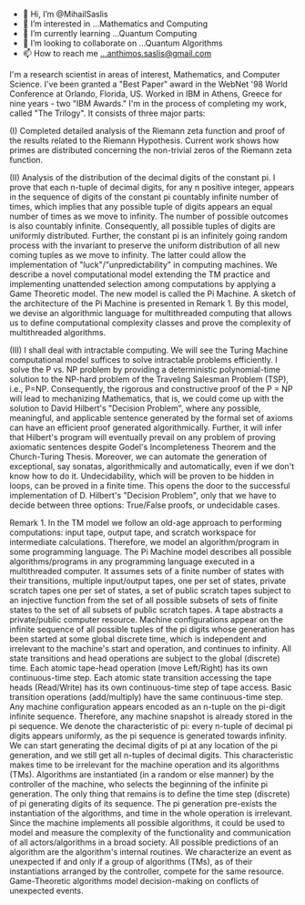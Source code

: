 - 👋 Hi, I’m @MihailSaslis
- 👀 I’m interested in ...Mathematics and Computing
- 🌱 I’m currently learning ...Quantum Computing
- 💞️ I’m looking to collaborate on ...Quantum Algorithms
- 📫 How to reach me ...anthimos.saslis@gmail.com

<!---
MihailSaslis/MihailSaslis is a ✨ special ✨ repository because its `README.md` (this file) appears on your GitHub profile.
You can click the Preview link to take a look at your changes.
--->
I'm a research scientist in areas of interest, Mathematics, and Computer Science.
I've been granted a "Best Paper" award in the WebNet '98 World Conference at Orlando, Florida, US.
Worked in IBM in Athens, Greece for nine years - two "IBM Awards."
I'm in the process of completing my work, called "The Trilogy". It consists of three major parts:

(I) Completed detailed analysis of the Riemann zeta function and proof of
the results related to the Riemann Hypothesis. Current work shows how primes are distributed concerning the non-trivial zeros of the Riemann zeta function.

(II) Analysis of the distribution of the decimal digits of the constant pi. I prove that each n-tuple of decimal digits, for any n positive integer, appears in the sequence of digits of the constant pi countably infinite number of times, which implies that any possible tuple of digits appears an equal number of times as we move to infinity. The number of possible outcomes is also countably infinite. Consequently, all possible tuples of digits are uniformly distributed. Further, the constant pi is an infinitely going random process with the invariant to preserve the uniform distribution of all new coming tuples as we move to infinity. The latter could allow the implementation of "luck"/"unpredictability" in computing machines. We describe a novel computational model extending the TM practice and implementing unattended selection among computations by applying a Game Theoretic model. The new model is called the Pi Machine. A sketch of the architecture of the Pi Machine is presented in Remark 1. By this model, we devise an algorithmic language for multithreaded computing that allows us to define computational complexity classes and prove the complexity of multithreaded algorithms.

(III) I shall deal with intractable computing. We will see the Turing Machine computational model suffices to solve intractable problems efficiently. I solve the P vs. NP problem by providing a deterministic polynomial-time solution to the NP-hard problem of the Traveling Salesman Problem (TSP), i.e., P=NP. Consequently, the rigorous and constructive proof of the P = NP will lead to mechanizing Mathematics, that is, we could come up with the solution to David Hilbert's "Decision Problem", where any possible, meaningful, and applicable sentence generated by the formal set of axioms can have an efficient proof generated algorithmically. Further, it will infer that Hilbert's program will eventually prevail on any problem of proving axiomatic sentences despite Godel's Incompleteness Theorem and the Church-Turing Thesis. Moreover, we can automate the generation of exceptional, say sonatas, algorithmically and automatically, even if we don't know how to do it. Undecidability, which will be proven to be hidden in loops, can be proved in a finite time. This opens the door to the successful implementation of D. Hilbert's "Decision Problem", only that we have to decide between three options: True/False proofs, or undecidable cases.

Remark 1. In the TM model we follow an old-age approach to performing computations: input tape, output tape, and scratch workspace for intermediate calculations. Therefore, we model an algorithm/program in some programming language. The Pi Machine model describes all possible algorithms/programs in any programming language executed in a multithreaded computer.
It assumes sets of a finite number of states with their transitions, multiple input/output tapes, one per set of states, private scratch tapes one per set of states, a set of public scratch tapes subject to an injective function from the set of all possible subsets of sets of finite states to the set of all subsets of public scratch tapes. A tape abstracts a private/public computer resource.
Machine configurations appear on the infinite sequence of all possible tuples of the pi digits whose generation has been started at some global discrete time, which is independent and irrelevant to the machine's start and operation, and continues to infinity. All state transitions and head operations are subject to the global (discrete) time. Each atomic tape-head operation (move Left/Right) has its own continuous-time step. Each atomic state transition accessing the tape heads (Read/Write) has its own continuous-time step of tape access. Basic transition operations (add/multiply) have the same continuous-time step. Any machine configuration appears encoded as an n-tuple on the pi-digit infinite sequence. Therefore, any machine snapshot is already stored in the pi sequence.
We denote the characteristic of pi: every n-tuple of decimal pi digits appears uniformly, as the pi sequence is generated towards infinity. We can start generating the decimal digits of pi at any location of the pi generation, and we still get all n-tuples of decimal digits. This characteristic makes time to be irrelevant for the machine operation and its algorithms (TMs). Algorithms are instantiated (in a random or else manner) by the controller of the machine, who selects the beginning of the infinite pi generation. The only thing that remains is to define the time step (discrete) of pi generating digits of its sequence.
The pi generation pre-exists the instantiation of the algorithms, and time in the whole operation is irrelevant.
Since the machine implements all possible algorithms, it could be used to model and measure the complexity of the functionality and communication of all actors/algorithms in a broad society.
All possible predictions of an algorithm are the algorithm's internal routines.
We characterize an event as unexpected if and only if a group of algorithms (TMs), as of their instantiations arranged by the controller, compete for the same resource.
Game-Theoretic algorithms model decision-making on conflicts of unexpected events.
